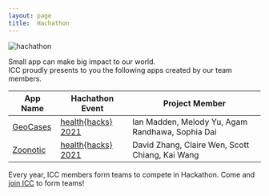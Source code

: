 ```yaml
---
layout: page
title:  Hachathon
---
```


![hachathon](https://siim.org/resource/resmgr/hackathon/Hackathon-500x286.png)

Small app can make big impact to our world.  
ICC proudly presents to you the following apps created by our team members.

<link rel="stylesheet" href="assets/css/table.css">
<table class="styled-table">
    <thead>
        <tr>
            <th>App Name</th>
            <th>Hachathon Event</th>
            <th>Project Member</th>
        </tr>
    </thead>
    <tbody>
        <tr>
            <td><a href="https://geocases.irvinecoding.club">GeoCases</a></td>
            <td><a href="https://healthhacks.tech">health{hacks} 2021</a></td>
            <td>Ian Madden, Melody Yu, Agam Randhawa, Sophia Dai</td>
        </tr>
        <tr>
            <td><a href="https://zoonotic.irvinecoding.club">Zoonotic</a></td>
            <td><a href="https://healthhacks.tech">health{hacks} 2021</a></td>
            <td>David Zhang, Claire Wen, Scott Chiang, Kai Wang</td>
        </tr>
        <!-- and so on... -->
    </tbody>
</table>




Every year, ICC members form teams to compete in Hackathon.  Come and <a href="/discord">join ICC</a> to form teams!
